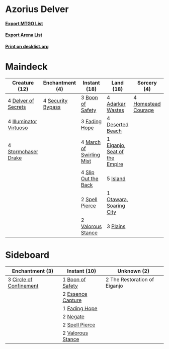 # Azorius Delver

#### [Export MTGO List](../collection/Azorius%20Delver/Azorius%20Delver.txt)
#### [Export Arena List](../collection/Azorius%20Delver/Azorius%20Delver_arena.txt)
#### [Print on decklist.org](http://decklist.org/?deckmain=4%09Adarkar%20Wastes%0A3%09Boon%20of%20Safety%0A4%09Delver%20of%20Secrets%0A4%09Deserted%20Beach%0A1%09Eiganjo,%20Seat%20of%20the%20Empire%0A3%09Fading%20Hope%0A4%09Homestead%20Courage%0A4%09Illuminator%20Virtuoso%0A5%09Island%0A4%09March%20of%20Swirling%20Mist%0A1%09Otawara,%20Soaring%20City%0A3%09Plains%0A4%09Security%20Bypass%0A4%09Shore%20Up%0A4%09Slip%20Out%20the%20Back%0A2%09Spell%20Pierce%0A4%09Stormchaser%20Drake%0A2%09Valorous%20Stance&deckside=1%09Boon%20of%20Safety%0A3%09Circle%20of%20Confinement%0A2%09Essence%20Capture%0A1%09Fading%20Hope%0A2%09Negate%0A2%09Spell%20Pierce%0A2%09The%20Restoration%20of%20Eiganjo%0A2%09Valorous%20Stance)
# Maindeck

|                                          Creature (12)                                          |                                      Enchantment (4)                                       |                                           Instant (18)                                            |                                               Land (18)                                                |                                         Sorcery (4)                                          |Unknown (4)|
|-------------------------------------------------------------------------------------------------|--------------------------------------------------------------------------------------------|---------------------------------------------------------------------------------------------------|--------------------------------------------------------------------------------------------------------|----------------------------------------------------------------------------------------------|-----------|
|4 [Delver of Secrets](http://gatherer.wizards.com/Pages/Card/Details.aspx?multiverseid=226749)   |4 [Security Bypass](http://gatherer.wizards.com/Pages/Card/Details.aspx?multiverseid=555260)|3 [Boon of Safety](http://gatherer.wizards.com/Pages/Card/Details.aspx?multiverseid=555205)        |4 [Adarkar Wastes](http://gatherer.wizards.com/Pages/Card/Details.aspx?multiverseid=129458)             |4 [Homestead Courage](http://gatherer.wizards.com/Pages/Card/Details.aspx?multiverseid=534780)|4 Shore Up |
|4 [Illuminator Virtuoso](http://gatherer.wizards.com/Pages/Card/Details.aspx?multiverseid=555218)|                                                                                            |3 [Fading Hope](http://gatherer.wizards.com/Pages/Card/Details.aspx?multiverseid=534812)           |4 [Deserted Beach](http://gatherer.wizards.com/Pages/Card/Details.aspx?multiverseid=535058)             |                                                                                              |           |
|4 [Stormchaser Drake](http://gatherer.wizards.com/Pages/Card/Details.aspx?multiverseid=540926)   |                                                                                            |4 [March of Swirling Mist](http://gatherer.wizards.com/Pages/Card/Details.aspx?multiverseid=548358)|1 [Eiganjo, Seat of the Empire](http://gatherer.wizards.com/Pages/Card/Details.aspx?multiverseid=548581)|                                                                                              |           |
|                                                                                                 |                                                                                            |4 [Slip Out the Back](http://gatherer.wizards.com/Pages/Card/Details.aspx?multiverseid=555263)     |5 [Island](http://gatherer.wizards.com/Pages/Card/Details.aspx?multiverseid=439857)                     |                                                                                              |           |
|                                                                                                 |                                                                                            |2 [Spell Pierce](http://gatherer.wizards.com/Pages/Card/Details.aspx?multiverseid=425876)          |1 [Otawara, Soaring City](http://gatherer.wizards.com/Pages/Card/Details.aspx?multiverseid=548584)      |                                                                                              |           |
|                                                                                                 |                                                                                            |2 [Valorous Stance](http://gatherer.wizards.com/Pages/Card/Details.aspx?multiverseid=391950)       |3 [Plains](http://gatherer.wizards.com/Pages/Card/Details.aspx?multiverseid=439856)                     |                                                                                              |           |


# Sideboard

|                                         Enchantment (3)                                          |                                        Instant (10)                                        |        Unknown (2)         |
|--------------------------------------------------------------------------------------------------|--------------------------------------------------------------------------------------------|----------------------------|
|3 [Circle of Confinement](http://gatherer.wizards.com/Pages/Card/Details.aspx?multiverseid=540834)|1 [Boon of Safety](http://gatherer.wizards.com/Pages/Card/Details.aspx?multiverseid=555205) |2 The Restoration of Eiganjo|
|                                                                                                  |2 [Essence Capture](http://gatherer.wizards.com/Pages/Card/Details.aspx?multiverseid=457181)|                            |
|                                                                                                  |1 [Fading Hope](http://gatherer.wizards.com/Pages/Card/Details.aspx?multiverseid=534812)    |                            |
|                                                                                                  |2 [Negate](http://gatherer.wizards.com/Pages/Card/Details.aspx?multiverseid=423707)         |                            |
|                                                                                                  |2 [Spell Pierce](http://gatherer.wizards.com/Pages/Card/Details.aspx?multiverseid=425876)   |                            |
|                                                                                                  |2 [Valorous Stance](http://gatherer.wizards.com/Pages/Card/Details.aspx?multiverseid=391950)|                            |

